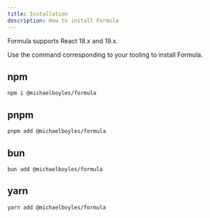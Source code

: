 ```yaml
---
title: Installation
description: How to install Formula
---
```


Formula supports React 18.x and 19.x.

Use the command corresponding to your tooling to install Formula.

## npm

```text
npm i @michaelboyles/formula
```

## pnpm

```text
pnpm add @michaelboyles/formula
```

## bun

```text
bun add @michaelboyles/formula
```

## yarn

```text
yarn add @michaelboyles/formula
```
